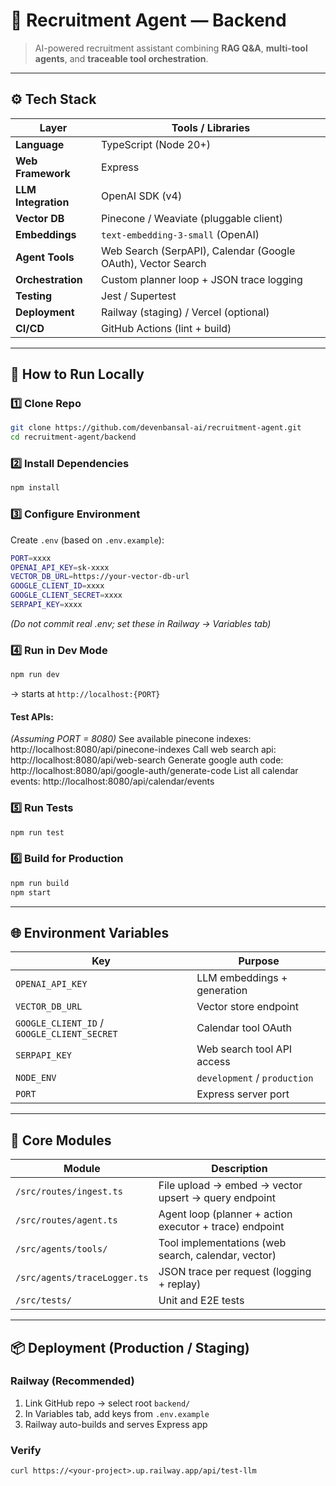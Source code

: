 # 🧠 Recruitment Agent — Backend

> AI-powered recruitment assistant combining **RAG Q&A**, **multi-tool agents**, and **traceable tool orchestration**.

---

## ⚙️ Tech Stack

| Layer               | Tools / Libraries                                            |
| ------------------- | ------------------------------------------------------------ |
| **Language**        | TypeScript (Node 20+)                                        |
| **Web Framework**   | Express                                                      |
| **LLM Integration** | OpenAI SDK (v4)                                              |
| **Vector DB**       | Pinecone / Weaviate (pluggable client)                       |
| **Embeddings**      | `text-embedding-3-small` (OpenAI)                            |
| **Agent Tools**     | Web Search (SerpAPI), Calendar (Google OAuth), Vector Search |
| **Orchestration**   | Custom planner loop + JSON trace logging                     |
| **Testing**         | Jest / Supertest                                             |
| **Deployment**      | Railway (staging) / Vercel (optional)                        |
| **CI/CD**           | GitHub Actions (lint + build)                                |

---

## 🚀 How to Run Locally

### 1️⃣ Clone Repo

```bash
git clone https://github.com/devenbansal-ai/recruitment-agent.git
cd recruitment-agent/backend
```

### 2️⃣ Install Dependencies

```bash
npm install
```

### 3️⃣ Configure Environment

Create `.env` (based on `.env.example`):

```bash
PORT=xxxx
OPENAI_API_KEY=sk-xxxx
VECTOR_DB_URL=https://your-vector-db-url
GOOGLE_CLIENT_ID=xxxx
GOOGLE_CLIENT_SECRET=xxxx
SERPAPI_KEY=xxxx
```

_(Do not commit real .env; set these in Railway → Variables tab)_

### 4️⃣ Run in Dev Mode

```bash
npm run dev
```

→ starts at `http://localhost:{PORT}`

#### Test APIs:

_(Assuming PORT = 8080)_
See available pinecone indexes: http://localhost:8080/api/pinecone-indexes
Call web search api: http://localhost:8080/api/web-search
Generate google auth code: http://localhost:8080/api/google-auth/generate-code
List all calendar events: http://localhost:8080/api/calendar/events

### 5️⃣ Run Tests

```bash
npm run test
```

### 6️⃣ Build for Production

```bash
npm run build
npm start
```

---

## 🌐 Environment Variables

| Key                                         | Purpose                      |
| ------------------------------------------- | ---------------------------- |
| `OPENAI_API_KEY`                            | LLM embeddings + generation  |
| `VECTOR_DB_URL`                             | Vector store endpoint        |
| `GOOGLE_CLIENT_ID` / `GOOGLE_CLIENT_SECRET` | Calendar tool OAuth          |
| `SERPAPI_KEY`                               | Web search tool API access   |
| `NODE_ENV`                                  | `development` / `production` |
| `PORT`                                      | Express server port          |

---

## 🧩 Core Modules

| Module                       | Description                                             |
| ---------------------------- | ------------------------------------------------------- |
| `/src/routes/ingest.ts`      | File upload → embed → vector upsert → query endpoint    |
| `/src/routes/agent.ts`       | Agent loop (planner + action executor + trace) endpoint |
| `/src/agents/tools/`         | Tool implementations (web search, calendar, vector)     |
| `/src/agents/traceLogger.ts` | JSON trace per request (logging + replay)               |
| `/src/tests/`                | Unit and E2E tests                                      |

---

## 📦 Deployment (Production / Staging)

### Railway (Recommended)

1. Link GitHub repo → select root `backend/`
2. In Variables tab, add keys from `.env.example`
3. Railway auto-builds and serves Express app

### Verify

```
curl https://<your-project>.up.railway.app/api/test-llm
```
